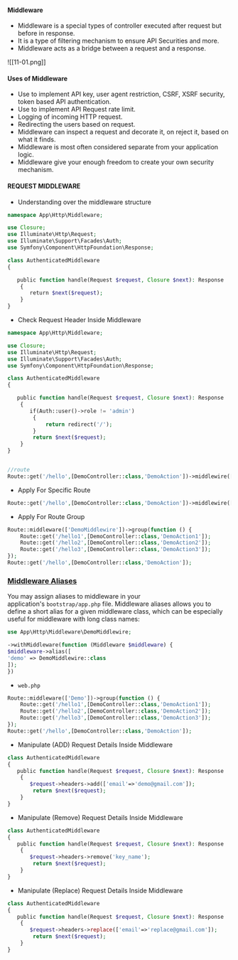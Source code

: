 #### Middleware
* Middleware is a special types of controller executed after request but before in response.
* It is a type of filtering mechanism to ensure API Securities and more.
* Middleware acts as a bridge between a request and a response.

![[11-01.png]]
#### Uses of Middleware
* Use to implement API key, user agent restriction, CSRF, XSRF security, token based API authentication.
* Use to implement API Request rate limit.
* Logging of incoming HTTP request.
* Redirecting the users based on request.
* Middleware can inspect a request and decorate it, on reject it, based on what it finds.
* Middleware is most often considered separate from your application logic.
* Middleware give your enough freedom to create your own security mechanism.

#### REQUEST MIDDLEWARE
* Understanding over the middleware structure

```php
namespace App\Http\Middleware;

use Closure;
use Illuminate\Http\Request;
use Illuminate\Support\Facades\Auth;
use Symfony\Component\HttpFoundation\Response;

class AuthenticatedMiddleware
{

   public function handle(Request $request, Closure $next): Response
    {
       return $next($request);
    }
}
```

* Check Request Header Inside Middleware

```php
namespace App\Http\Middleware;

use Closure;
use Illuminate\Http\Request;
use Illuminate\Support\Facades\Auth;
use Symfony\Component\HttpFoundation\Response;

class AuthenticatedMiddleware
{

   public function handle(Request $request, Closure $next): Response
    {
       if(Auth::user()->role != 'admin')
        {
            return redirect('/');
        }
        return $next($request);
    }
}


//route
Route::get('/hello',[DemoController::class,'DemoAction'])->middlewire([DemoMiddlewire::class]);
```

* Apply For Specific Route
```php
Route::get('/hello',[DemoController::class,'DemoAction'])->middlewire([DemoMiddlewire::class]);
```

* Apply For Route Group
```php
Route::middleware(['DemoMiddlewire'])->group(function () {
	Route::get('/hello1',[DemoController::class,'DemoAction1']);
	Route::get('/hello2',[DemoController::class,'DemoAction2']);
	Route::get('/hello3',[DemoController::class,'DemoAction3']);
});
Route::get('/hello',[DemoController::class,'DemoAction']);
```

### [Middleware Aliases](https://laravel.com/docs/11.x/middleware#middleware-aliases)
You may assign aliases to middleware in your application's `bootstrap/app.php` file. Middleware aliases allows you to define a short alias for a given middleware class, which can be especially useful for middleware with long class names:

```php
use App\Http\Middleware\DemoMiddlewire;

->withMiddleware(function (Middleware $middleware) {
$middleware->alias([
'demo' => DemoMiddlewire::class
]);
})
```
* `web.php`
```php
Route::middleware(['Demo'])->group(function () {
	Route::get('/hello1',[DemoController::class,'DemoAction1']);
	Route::get('/hello2',[DemoController::class,'DemoAction2']);
	Route::get('/hello3',[DemoController::class,'DemoAction3']);
});
Route::get('/hello',[DemoController::class,'DemoAction']);
```

* Manipulate (ADD) Request Details Inside Middleware

```php
class AuthenticatedMiddleware
{
   public function handle(Request $request, Closure $next): Response
    {
       $request->headers->add(['email'=>'demo@gmail.com']);
        return $next($request);
    }
}
```

* Manipulate (Remove) Request Details Inside Middleware

```php
class AuthenticatedMiddleware
{
   public function handle(Request $request, Closure $next): Response
    {
       $request->headers->remove('key_name');
        return $next($request);
    }
}
```

* Manipulate (Replace) Request Details Inside Middleware

```php
class AuthenticatedMiddleware
{
   public function handle(Request $request, Closure $next): Response
    {
       $request->headers->replace(['email'=>'replace@gmail.com']);
        return $next($request);
    }
}
```